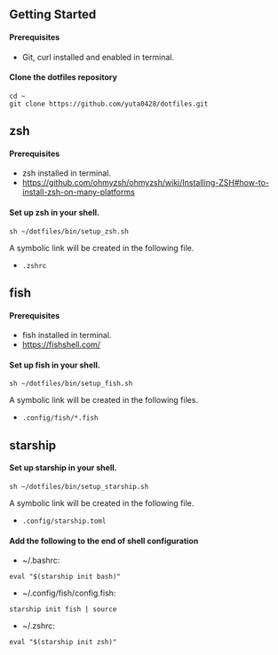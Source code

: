 
## Getting Started
#### Prerequisites
- Git, curl installed and enabled in terminal.

#### Clone the dotfiles repository
```
cd ~
git clone https://github.com/yuta0428/dotfiles.git
```



## zsh
#### Prerequisites
- zsh installed in terminal.
- https://github.com/ohmyzsh/ohmyzsh/wiki/Installing-ZSH#how-to-install-zsh-on-many-platforms

#### Set up zsh in your shell.
```
sh ~/dotfiles/bin/setup_zsh.sh
```

A symbolic link will be created in the following file.
- `.zshrc`

## fish
#### Prerequisites
- fish installed in terminal.
- https://fishshell.com/

#### Set up fish in your shell.
```
sh ~/dotfiles/bin/setup_fish.sh
```

A symbolic link will be created in the following files.
- `.config/fish/*.fish`

## starship
#### Set up starship in your shell.
```
sh ~/dotfiles/bin/setup_starship.sh
```

A symbolic link will be created in the following file.
- `.config/starship.toml`


#### Add the following to the end of shell configuration
- ~/.bashrc:
```
eval "$(starship init bash)"
```
- ~/.config/fish/config.fish:
```
starship init fish | source
```
- ~/.zshrc:
```
eval "$(starship init zsh)"
```
